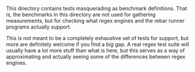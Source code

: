 This directory contains tests masquerading as benchmark definitions. That is,
the benchmarks in this directory are not used for gathering measurements, but
for checking what regex engines and the rebar runner programs actually support.

This is not meant to be a completely exhaustive set of tests for support, but
more are definitely welcome if you find a *big* gap. A real regex test suite
will usually have a lot more stuff than what is here, but this serves as a way
of approximating and actually seeing some of the differences between regex
engines.
